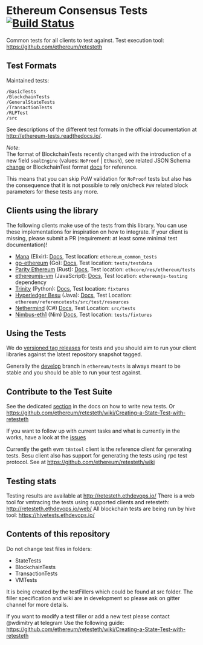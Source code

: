 Ethereum Consensus Tests   [![Build Status](https://travis-ci.org/ethereum/tests.svg?branch=develop)](https://travis-ci.org/ethereum/tests)
=====

Common tests for all clients to test against. Test execution tool: https://github.com/ethereum/retesteth

Test Formats
------------

Maintained tests:

```
/BasicTests
/BlockchainTests
/GeneralStateTests
/TransactionTests
/RLPTest
/src
```


See descriptions of the different test formats in the official documentation at  http://ethereum-tests.readthedocs.io/.

*Note*:  
The format of BlockchainTests recently changed with the introduction of a new field ``sealEngine`` (values: ``NoProof`` | ``Ethash``), see related JSON Schema [change](https://github.com/ethereum/tests/commit/3be71ec3364a01fd4f2cb9b9fd086f3f69f0225c) or BlockchainTest format [docs](https://ethereum-tests.readthedocs.io/en/latest/test_types/blockchain_tests.html) for reference.

This means that you can skip PoW validation for ``NoProof`` tests but also has the consequence that it is not possible to rely on/check ``PoW`` related block parameters for these tests any more.

Clients using the library
-------------------------

The following clients make use of the tests from this library. You can use these implementations for inspiration on how to integrate. If your client is missing, please submit a PR (requirement: at least some minimal test documentation)!

- [Mana](https://github.com/mana-ethereum/mana) (Elixir): [Docs](https://github.com/mana-ethereum/mana#testing), Test location: ``ethereum_common_tests``
- [go-ethereum](https://github.com/ethereum/go-ethereum) (Go): [Docs](https://github.com/ethereum/go-ethereum/wiki/Developers'-Guide), Test location: ``tests/testdata``
- [Parity Ethereum](https://github.com/paritytech/parity-ethereum) (Rust): [Docs](https://wiki.parity.io/Coding-guide), Test location: ``ethcore/res/ethereum/tests``
- [ethereumjs-vm](https://github.com/ethereumjs/ethereumjs-vm) (JavaScript): [Docs](https://github.com/ethereumjs/ethereumjs-vm#testing), Test location: ``ethereumjs-testing`` dependency
- [Trinity](https://github.com/ethereum/py-evm) (Python): [Docs](https://py-evm.readthedocs.io/en/latest/contributing.html#running-the-tests), Test location: `fixtures`
- [Hyperledger Besu](https://github.com/hyperledger/besu) (Java): [Docs](https://wiki.hyperledger.org/display/BESU/Testing), Test Location: ``ethereum/referencetests/src/test/resources``
- [Nethermind](https://github.com/NethermindEth/nethermind) (C#) [Docs](https://nethermind.readthedocs.io), Test Location: ``src/tests``
- [Nimbus-eth1](https://github.com/status-im/nimbus-eth1) (Nim) [Docs](https://github.com/status-im/nimbus-eth1/wiki/Understanding-and-debugging-Nimbus-EVM-JSON-tests), Test location: ``tests/fixtures``

Using the Tests
---------------

We do [versioned tag releases](https://github.com/ethereum/tests/releases) for tests and you should aim to run your client libraries against the latest repository snapshot tagged. 

Generally the [develop](https://github.com/ethereum/tests/tree/develop) branch in ``ethereum/tests`` is always meant to be stable and you should be able to run your test against.

Contribute to the Test Suite
----------------------------

See the dedicated [section](https://ethereum-tests.readthedocs.io/en/latest/generating-tests.html) in the docs on how to write new tests. Or https://github.com/ethereum/retesteth/wiki/Creating-a-State-Test-with-retesteth

If you want to follow up with current tasks and what is currently in the works, have a look at the [issues](https://github.com/ethereum/tests/issues) 

Currently the geth evm ``t8ntool`` client is the reference client for generating tests. Besu client also has support for generating the tests using rpc test protocol. See at https://github.com/ethereum/retesteth/wiki

Testing stats
---------------------------

Testing results are available at http://retesteth.ethdevops.io/
There is a web tool for vmtracing the tests using supported clients and retesteth: http://retesteth.ethdevops.io/web/
All blockchain tests are being run by hive tool: https://hivetests.ethdevops.io/

Contents of this repository
---------------------------

Do not change test files in folders: 
* StateTests
* BlockchainTests
* TransactionTests 
* VMTests

It is being created by the testFillers which could be found at src folder. The filler specification and wiki are in development so please ask on gitter channel for more details.

If you want to modify a test filler or add a new test please contact @wdimitry at telegram
Use the following guide: https://github.com/ethereum/retesteth/wiki/Creating-a-State-Test-with-retesteth 
